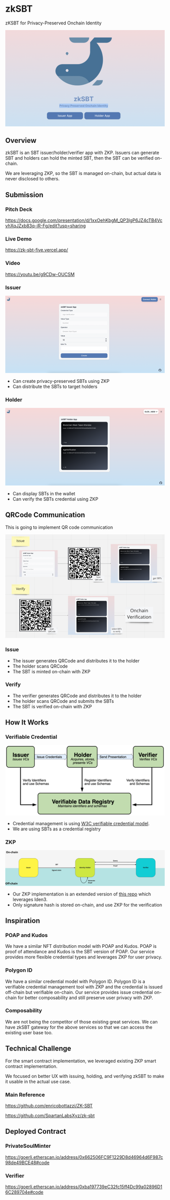 # zkSBT

zKSBT for Privacy-Preserved Onchain Identity

![top](./docs/top.png)

## Overview

zkSBT is an SBT issuer/holder/verifier app with ZKP.
Issuers can generate SBT and holders can hold the minted SBT, then the SBT can be verified on-chain.

We are leveraging ZKP, so the SBT is managed on-chain, but actual data is never disclosed to others.

## Submission

### Pitch Deck

https://docs.google.com/presentation/d/1xxOehKbgM_QP3lgP6JZ4cTB4VcvhXqJZxb83q-iR-Fg/edit?usp=sharing

### Live Demo

https://zk-sbt-five.vercel.app/

### Video

https://youtu.be/g9CDw-OUCSM

### Issuer

![issuer](./docs/issuer.png)

- Can create privacy-preserved SBTs using ZKP
- Can distribute the SBTs to target holders

### Holder

![holder](./docs/holder.png)

- Can display SBTs in the wallet
- Can verify the SBTs credential using ZKP

## QRCode Communication

This is going to implement QR code communication

![qrcode-communication](./docs/qrcode-communication.png)

### Issue

- The issuer generates QRCode and distributes it to the holder
- The holder scans QRCode
- The SBT is minted on-chain with ZKP

### Verify

- The verifier generates QRCode and distributes it to the holder
- The holder scans QRCode and submits the SBTs
- The SBT is verified on-chain with ZKP

## How It Works

### Verifiable Credential

![architecture-credential](./docs/architecture-credential.png)

- Credential management is using [W3C verifiable credential model](https://www.w3.org/TR/vc-data-model/#ecosystem-overview).
- We are using SBTs as a credential registry

### ZKP

![architecture-zkp](./docs/architecture-zkp.png)

- Our ZKP implementation is an extended version of [this repo](https://github.com/enricobottazzi/ZK-SBT) which leverages Iden3.
- Only signature hash is stored on-chain, and use ZKP for the verification

## Inspiration

### POAP and Kudos

We have a similar NFT distribution model with POAP and Kudos. POAP is proof of attendance and Kudos is the SBT version of POAP.
Our service provides more flexible credential types and leverages ZKP for user privacy.

### Polygon ID

We have a similar credential model with Polygon ID. Polygon ID is a verifiable credential management tool with ZKP and the credential is issued off-chain but verifiable on-chain.
Our service provides issue credential on-chain for better composability and still preserve user privacy with ZKP.

### Composability

We are not being the competitor of those existing great services.
We can have zkSBT gateway for the above services so that we can access the existing user base too.

## Technical Challenge

For the smart contract implementation, we leveraged existing ZKP smart contract implementation.

We focused on better UX with issuing, holding, and verifying zkSBT to make it usable in the actual use case.

### Main Reference

https://github.com/enricobottazzi/ZK-SBT

https://github.com/SpartanLabsXyz/zk-sbt

## Deployed Contract

### PrivateSoulMinter

https://goerli.etherscan.io/address/0x662506FC9F1229D8d46964d6F987c98de49BCE48#code

### Verifier

https://goerli.etherscan.io/address/0xba197739eC32fc15ff4Dc99a02896D16C289704e#code
